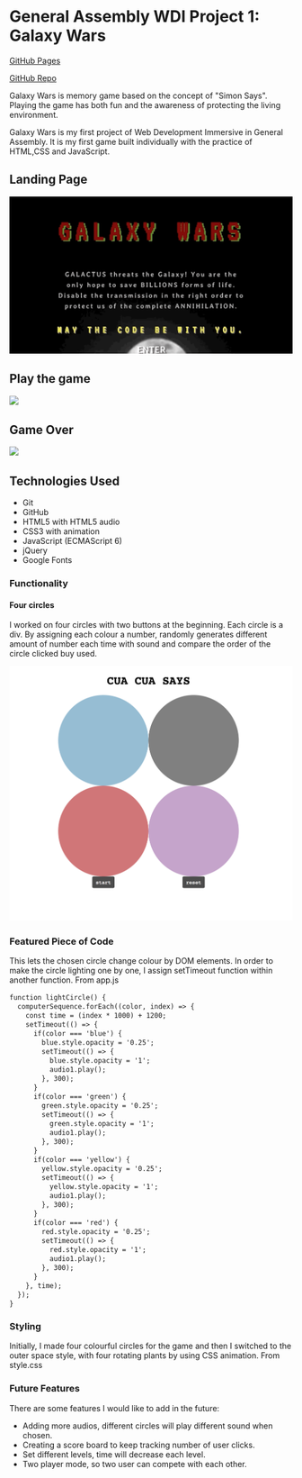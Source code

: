 # General Assembly WDI Project 1: Galaxy Wars

[GitHub Pages](https://huangfuin1101.github.io/wdi-project-one-galaxy-wars/)

[GitHub Repo](https://github.com/huangfuin1101/wdi-project-one/tree/gh-pages)

Galaxy Wars is memory game based on the concept of "Simon Says". Playing the game has both fun and the awareness of protecting the living environment.

Galaxy Wars is my first project of Web Development Immersive in General Assembly. It is my first game built individually with the practice of HTML,CSS and JavaScript.

## Landing Page

![](screenshots/landing_page.gif)

## Play the game
![](screenshots/play_game.gif)

## Game Over
![](screenshots/gameover.png)


## Technologies Used

* Git
* GitHub
* HTML5 with HTML5 audio
* CSS3 with animation
* JavaScript (ECMAScript 6)
* jQuery
* Google Fonts

### Functionality
#### Four circles

I worked on four circles with two buttons at the beginning. Each circle is a div. By assigning each colour a number, randomly generates different amount of number each time with sound and compare the order of the circle clicked buy used.  

![](screenshots/basic_game.png)

### Featured Piece of Code
This lets the chosen circle change colour by DOM elements. In order to make the circle lighting one by one, I assign setTimeout function within another function. From app.js
```
function lightCircle() {
  computerSequence.forEach((color, index) => {
    const time = (index * 1000) + 1200;
    setTimeout(() => {
      if(color === 'blue') {
        blue.style.opacity = '0.25';
        setTimeout(() => {
          blue.style.opacity = '1';
          audio1.play();
        }, 300);
      }
      if(color === 'green') {
        green.style.opacity = '0.25';
        setTimeout(() => {
          green.style.opacity = '1';
          audio1.play();
        }, 300);
      }
      if(color === 'yellow') {
        yellow.style.opacity = '0.25';
        setTimeout(() => {
          yellow.style.opacity = '1';
          audio1.play();
        }, 300);
      }
      if(color === 'red') {
        red.style.opacity = '0.25';
        setTimeout(() => {
          red.style.opacity = '1';
          audio1.play();
        }, 300);
      }
    }, time);
  });
}
```
### Styling
Initially, I made four colourful circles for the game and then I switched to the outer space style, with four rotating  plants by using CSS animation. From style.css

### Future Features
There are some features I would like to add in the future:
* Adding more audios, different circles will play different sound when chosen.  
* Creating a score board to keep tracking number of user clicks.
* Set different levels, time will decrease each level.
* Two player mode, so two user can compete with each other.
